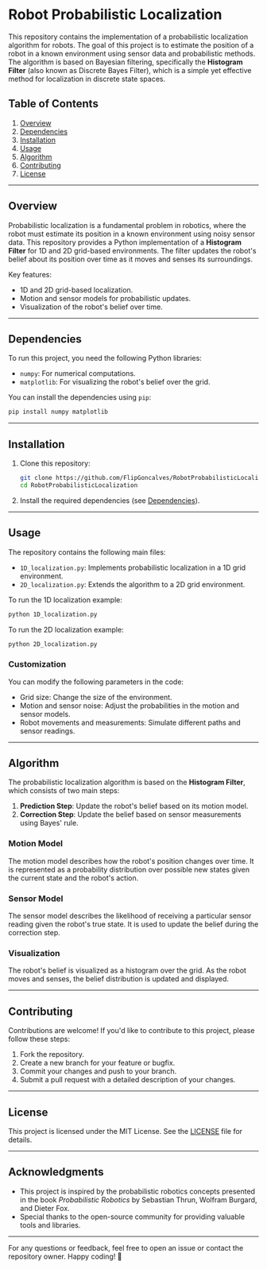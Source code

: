 # Robot Probabilistic Localization

This repository contains the implementation of a probabilistic localization algorithm for robots. The goal of this project is to estimate the position of a robot in a known environment using sensor data and probabilistic methods. The algorithm is based on Bayesian filtering, specifically the **Histogram Filter** (also known as Discrete Bayes Filter), which is a simple yet effective method for localization in discrete state spaces.

## Table of Contents
1. [Overview](#overview)
2. [Dependencies](#dependencies)
3. [Installation](#installation)
4. [Usage](#usage)
5. [Algorithm](#algorithm)
6. [Contributing](#contributing)
7. [License](#license)

---

## Overview

Probabilistic localization is a fundamental problem in robotics, where the robot must estimate its position in a known environment using noisy sensor data. This repository provides a Python implementation of a **Histogram Filter** for 1D and 2D grid-based environments. The filter updates the robot's belief about its position over time as it moves and senses its surroundings.

Key features:
- 1D and 2D grid-based localization.
- Motion and sensor models for probabilistic updates.
- Visualization of the robot's belief over time.

---

## Dependencies

To run this project, you need the following Python libraries:
- `numpy`: For numerical computations.
- `matplotlib`: For visualizing the robot's belief over the grid.

You can install the dependencies using `pip`:
```bash
pip install numpy matplotlib
```

---

## Installation

1. Clone this repository:
   ```bash
   git clone https://github.com/FlipGoncalves/RobotProbabilisticLocalization.git
   cd RobotProbabilisticLocalization
   ```

2. Install the required dependencies (see [Dependencies](#dependencies)).

---

## Usage

The repository contains the following main files:
- `1D_localization.py`: Implements probabilistic localization in a 1D grid environment.
- `2D_localization.py`: Extends the algorithm to a 2D grid environment.

To run the 1D localization example:
```bash
python 1D_localization.py
```

To run the 2D localization example:
```bash
python 2D_localization.py
```

### Customization
You can modify the following parameters in the code:
- Grid size: Change the size of the environment.
- Motion and sensor noise: Adjust the probabilities in the motion and sensor models.
- Robot movements and measurements: Simulate different paths and sensor readings.

---

## Algorithm

The probabilistic localization algorithm is based on the **Histogram Filter**, which consists of two main steps:
1. **Prediction Step**: Update the robot's belief based on its motion model.
2. **Correction Step**: Update the belief based on sensor measurements using Bayes' rule.

### Motion Model
The motion model describes how the robot's position changes over time. It is represented as a probability distribution over possible new states given the current state and the robot's action.

### Sensor Model
The sensor model describes the likelihood of receiving a particular sensor reading given the robot's true state. It is used to update the belief during the correction step.

### Visualization
The robot's belief is visualized as a histogram over the grid. As the robot moves and senses, the belief distribution is updated and displayed.

---

## Contributing

Contributions are welcome! If you'd like to contribute to this project, please follow these steps:
1. Fork the repository.
2. Create a new branch for your feature or bugfix.
3. Commit your changes and push to your branch.
4. Submit a pull request with a detailed description of your changes.

---

## License

This project is licensed under the MIT License. See the [LICENSE](LICENSE) file for details.

---

## Acknowledgments

- This project is inspired by the probabilistic robotics concepts presented in the book *Probabilistic Robotics* by Sebastian Thrun, Wolfram Burgard, and Dieter Fox.
- Special thanks to the open-source community for providing valuable tools and libraries.

---

For any questions or feedback, feel free to open an issue or contact the repository owner. Happy coding! 🤖
